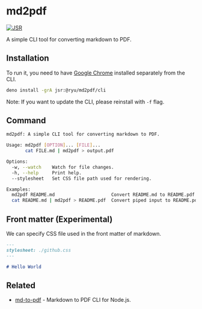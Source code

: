 # md2pdf

[![JSR](https://jsr.io/badges/@ryu/md2pdf)](https://jsr.io/@ryu/md2pdf)

A simple CLI tool for converting markdown to PDF.

## Installation

To run it, you need to have [Google Chrome](https://www.google.com/chrome/) installed separately from the CLI.

```sh
deno install -grA jsr:@ryu/md2pdf/cli
```

Note: If you want to update the CLI, please reinstall with `-f` flag.

## Command

```sh
md2pdf: A simple CLI tool for converting markdown to PDF.

Usage: md2pdf [OPTION]... [FILE]...
       cat FILE.md | md2pdf > output.pdf

Options:
  -w, --watch    Watch for file changes.
  -h, --help     Print help.
  --stylesheet   Set CSS file path used for rendering.

Examples:
  md2pdf README.md                     Convert README.md to README.pdf
  cat README.md | md2pdf > README.pdf  Convert piped input to README.pdf
```

## Front matter (Experimental)

We can specify CSS file used in the front matter of markdown.

```md
---
stylesheet: ./github.css
---

# Hello World
```

## Related

- [md-to-pdf](https://github.com/simonhaenisch/md-to-pdf) - Markdown to PDF CLI
  for Node.js.
